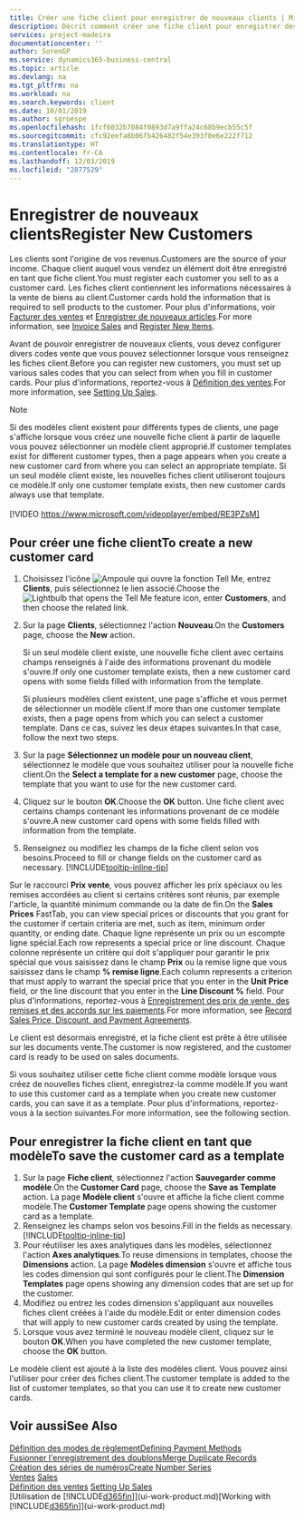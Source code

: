 ```yaml
---
title: Créer une fiche client pour enregistrer de nouveaux clients | Microsoft Docs
description: Décrit comment créer une fiche client pour enregistrer des informations sur chaque nouveau client ou client auquel vous vendez.
services: project-madeira
documentationcenter: ''
author: SorenGP
ms.service: dynamics365-business-central
ms.topic: article
ms.devlang: na
ms.tgt_pltfrm: na
ms.workload: na
ms.search.keywords: client
ms.date: 10/01/2019
ms.author: sgroespe
ms.openlocfilehash: 1fcf6032b7084f0893d7a9ffa24c68b9ecb55c5f
ms.sourcegitcommit: cfc92eefa8b06fb426482f54e393f0e6e222f712
ms.translationtype: HT
ms.contentlocale: fr-CA
ms.lasthandoff: 12/03/2019
ms.locfileid: "2877529"
---
```

# <a name="register-new-customers"></a><span data-ttu-id="0665a-103">Enregistrer de nouveaux clients</span><span class="sxs-lookup"><span data-stu-id="0665a-103">Register New Customers</span></span>
<span data-ttu-id="0665a-104">Les clients sont l'origine de vos revenus.</span><span class="sxs-lookup"><span data-stu-id="0665a-104">Customers are the source of your income.</span></span> <span data-ttu-id="0665a-105">Chaque client auquel vous vendez un élément doit être enregistré en tant que fiche client.</span><span class="sxs-lookup"><span data-stu-id="0665a-105">You must register each customer you sell to as a customer card.</span></span> <span data-ttu-id="0665a-106">Les fiches client contiennent les informations nécessaires à la vente de biens au client.</span><span class="sxs-lookup"><span data-stu-id="0665a-106">Customer cards hold the information that is required to sell products to the customer.</span></span> <span data-ttu-id="0665a-107">Pour plus d'informations, voir [Facturer des ventes](sales-how-invoice-sales.md) et [Enregistrer de nouveaux articles](inventory-how-register-new-items.md).</span><span class="sxs-lookup"><span data-stu-id="0665a-107">For more information, see [Invoice Sales](sales-how-invoice-sales.md) and [Register New Items](inventory-how-register-new-items.md).</span></span>  

<span data-ttu-id="0665a-108">Avant de pouvoir enregistrer de nouveaux clients, vous devez configurer divers codes vente que vous pouvez sélectionner lorsque vous renseignez les fiches client.</span><span class="sxs-lookup"><span data-stu-id="0665a-108">Before you can register new customers, you must set up various sales codes that you can select from when you fill in customer cards.</span></span> <span data-ttu-id="0665a-109">Pour plus d'informations, reportez-vous à [Définition des ventes](sales-setup-sales.md).</span><span class="sxs-lookup"><span data-stu-id="0665a-109">For more information, see [Setting Up Sales](sales-setup-sales.md).</span></span>

> [!NOTE]  
>   <span data-ttu-id="0665a-110">Si des modèles client existent pour différents types de clients, une page s'affiche lorsque vous créez une nouvelle fiche client à partir de laquelle vous pouvez sélectionner un modèle client approprié.</span><span class="sxs-lookup"><span data-stu-id="0665a-110">If customer templates exist for different customer types, then a page appears when you create a new customer card from where you can select an appropriate template.</span></span> <span data-ttu-id="0665a-111">Si un seul modèle client existe, les nouvelles fiches client utiliseront toujours ce modèle.</span><span class="sxs-lookup"><span data-stu-id="0665a-111">If only one customer template exists, then new customer cards always use that template.</span></span>
<br><br>
> [!VIDEO https://www.microsoft.com/videoplayer/embed/RE3PZsM]

## <a name="to-create-a-new-customer-card"></a><span data-ttu-id="0665a-112">Pour créer une fiche client</span><span class="sxs-lookup"><span data-stu-id="0665a-112">To create a new customer card</span></span>
1. <span data-ttu-id="0665a-113">Choisissez l'icône ![Ampoule qui ouvre la fonction Tell Me](media/ui-search/search_small.png "Dites-moi ce que vous voulez faire"), entrez **Clients**, puis sélectionnez le lien associé.</span><span class="sxs-lookup"><span data-stu-id="0665a-113">Choose the ![Lightbulb that opens the Tell Me feature](media/ui-search/search_small.png "Tell me what you want to do") icon, enter **Customers**, and then choose the related link.</span></span>  
2. <span data-ttu-id="0665a-114">Sur la page **Clients**, sélectionnez l'action **Nouveau**.</span><span class="sxs-lookup"><span data-stu-id="0665a-114">On the **Customers** page, choose the **New** action.</span></span>

    <span data-ttu-id="0665a-115">Si un seul modèle client existe, une nouvelle fiche client avec certains champs renseignés à l'aide des informations provenant du modèle s'ouvre.</span><span class="sxs-lookup"><span data-stu-id="0665a-115">If only one customer template exists, then a new customer card opens with some fields filled with information from the template.</span></span>

    <span data-ttu-id="0665a-116">Si plusieurs modèles client existent, une page s'affiche et vous permet de sélectionner un modèle client.</span><span class="sxs-lookup"><span data-stu-id="0665a-116">If more than one customer template exists, then a page opens from which you can select a customer template.</span></span> <span data-ttu-id="0665a-117">Dans ce cas, suivez les deux étapes suivantes.</span><span class="sxs-lookup"><span data-stu-id="0665a-117">In that case, follow the next two steps.</span></span>
3. <span data-ttu-id="0665a-118">Sur la page **Sélectionnez un modèle pour un nouveau client**, sélectionnez le modèle que vous souhaitez utiliser pour la nouvelle fiche client.</span><span class="sxs-lookup"><span data-stu-id="0665a-118">On the **Select a template for a new customer** page, choose the template that you want to use for the new customer card.</span></span>
4. <span data-ttu-id="0665a-119">Cliquez sur le bouton **OK**.</span><span class="sxs-lookup"><span data-stu-id="0665a-119">Choose the **OK** button.</span></span> <span data-ttu-id="0665a-120">Une fiche client avec certains champs contenant les informations provenant de ce modèle s'ouvre.</span><span class="sxs-lookup"><span data-stu-id="0665a-120">A new customer card opens with some fields filled with information from the template.</span></span>  
5. <span data-ttu-id="0665a-121">Renseignez ou modifiez les champs de la fiche client selon vos besoins.</span><span class="sxs-lookup"><span data-stu-id="0665a-121">Proceed to fill or change fields on the customer card as necessary.</span></span> [!INCLUDE[tooltip-inline-tip](includes/tooltip-inline-tip_md.md)]

<span data-ttu-id="0665a-122">Sur le raccourci **Prix vente**, vous pouvez afficher les prix spéciaux ou les remises accordées au client si certains critères sont réunis, par exemple l'article, la quantité minimum commande ou la date de fin.</span><span class="sxs-lookup"><span data-stu-id="0665a-122">On the **Sales Prices** FastTab, you can view special prices or discounts that you grant for the customer if certain criteria are met, such as item, minimum order quantity, or ending date.</span></span> <span data-ttu-id="0665a-123">Chaque ligne représente un prix ou un escompte ligne spécial.</span><span class="sxs-lookup"><span data-stu-id="0665a-123">Each row represents a special price or line discount.</span></span> <span data-ttu-id="0665a-124">Chaque colonne représente un critère qui doit s'appliquer pour garantir le prix spécial que vous saisissez dans le champ **Prix** ou la remise ligne que vous saisissez dans le champ **% remise ligne**.</span><span class="sxs-lookup"><span data-stu-id="0665a-124">Each column represents a criterion that must apply to warrant the special price that you enter in the **Unit Price** field, or the line discount that you enter in the **Line Discount %** field.</span></span> <span data-ttu-id="0665a-125">Pour plus d'informations, reportez-vous à [Enregistrement des prix de vente, des remises et des accords sur les paiements](sales-how-record-sales-price-discount-payment-agreements.md).</span><span class="sxs-lookup"><span data-stu-id="0665a-125">For more information, see [Record Sales Price, Discount, and Payment Agreements](sales-how-record-sales-price-discount-payment-agreements.md).</span></span>

<span data-ttu-id="0665a-126">Le client est désormais enregistré, et la fiche client est prête à être utilisée sur les documents vente.</span><span class="sxs-lookup"><span data-stu-id="0665a-126">The customer is now registered, and the customer card is ready to be used on sales documents.</span></span>

<span data-ttu-id="0665a-127">Si vous souhaitez utiliser cette fiche client comme modèle lorsque vous créez de nouvelles fiches client, enregistrez-la comme modèle.</span><span class="sxs-lookup"><span data-stu-id="0665a-127">If you want to use this customer card as a template when you create new customer cards, you can save it as a template.</span></span> <span data-ttu-id="0665a-128">Pour plus d'informations, reportez-vous à la section suivantes.</span><span class="sxs-lookup"><span data-stu-id="0665a-128">For more information, see the following section.</span></span>

## <a name="to-save-the-customer-card-as-a-template"></a><span data-ttu-id="0665a-129">Pour enregistrer la fiche client en tant que modèle</span><span class="sxs-lookup"><span data-stu-id="0665a-129">To save the customer card as a template</span></span>
1. <span data-ttu-id="0665a-130">Sur la page **Fiche client**, sélectionnez l'action **Sauvegarder comme modèle**.</span><span class="sxs-lookup"><span data-stu-id="0665a-130">On the **Customer Card** page, choose the **Save as Template** action.</span></span> <span data-ttu-id="0665a-131">La page **Modèle client** s'ouvre et affiche la fiche client comme modèle.</span><span class="sxs-lookup"><span data-stu-id="0665a-131">The **Customer Template** page opens showing the customer card as a template.</span></span>
2. <span data-ttu-id="0665a-132">Renseignez les champs selon vos besoins.</span><span class="sxs-lookup"><span data-stu-id="0665a-132">Fill in the fields as necessary.</span></span> [!INCLUDE[tooltip-inline-tip](includes/tooltip-inline-tip_md.md)]
3. <span data-ttu-id="0665a-133">Pour réutiliser les axes analytiques dans les modèles, sélectionnez l'action **Axes analytiques**.</span><span class="sxs-lookup"><span data-stu-id="0665a-133">To reuse dimensions in templates, choose the **Dimensions** action.</span></span> <span data-ttu-id="0665a-134">La page **Modèles dimension** s'ouvre et affiche tous les codes dimension qui sont configurés pour le client.</span><span class="sxs-lookup"><span data-stu-id="0665a-134">The **Dimension Templates** page opens showing any dimension codes that are set up for the customer.</span></span>
4. <span data-ttu-id="0665a-135">Modifiez ou entrez les codes dimension s'appliquant aux nouvelles fiches client créées à l'aide du modèle.</span><span class="sxs-lookup"><span data-stu-id="0665a-135">Edit or enter dimension codes that will apply to new customer cards created by using the template.</span></span>  
5. <span data-ttu-id="0665a-136">Lorsque vous avez terminé le nouveau modèle client, cliquez sur le bouton **OK**.</span><span class="sxs-lookup"><span data-stu-id="0665a-136">When you have completed the new customer template, choose the **OK** button.</span></span>

<span data-ttu-id="0665a-137">Le modèle client est ajouté à la liste des modèles client. Vous pouvez ainsi l'utiliser pour créer des fiches client.</span><span class="sxs-lookup"><span data-stu-id="0665a-137">The customer template is added to the list of customer templates, so that you can use it to create new customer cards.</span></span>

## <a name="see-also"></a><span data-ttu-id="0665a-138">Voir aussi</span><span class="sxs-lookup"><span data-stu-id="0665a-138">See Also</span></span>
[<span data-ttu-id="0665a-139">Définition des modes de règlement</span><span class="sxs-lookup"><span data-stu-id="0665a-139">Defining Payment Methods</span></span>](finance-payment-methods.md)  
[<span data-ttu-id="0665a-140">Fusionner l'enregistrement des doublons</span><span class="sxs-lookup"><span data-stu-id="0665a-140">Merge Duplicate Records</span></span>](sales-how-merge-duplicate-records.md)  
[<span data-ttu-id="0665a-141">Création des séries de numéros</span><span class="sxs-lookup"><span data-stu-id="0665a-141">Create Number Series</span></span>](ui-create-number-series.md)  
<span data-ttu-id="0665a-142">[Ventes](sales-manage-sales.md)  </span><span class="sxs-lookup"><span data-stu-id="0665a-142">[Sales](sales-manage-sales.md)  </span></span>  
<span data-ttu-id="0665a-143">[Définition des ventes](sales-setup-sales.md)  </span><span class="sxs-lookup"><span data-stu-id="0665a-143">[Setting Up Sales](sales-setup-sales.md)  </span></span>  
<span data-ttu-id="0665a-144">[Utilisation de [!INCLUDE[d365fin](includes/d365fin_md.md)]](ui-work-product.md)</span><span class="sxs-lookup"><span data-stu-id="0665a-144">[Working with [!INCLUDE[d365fin](includes/d365fin_md.md)]](ui-work-product.md)</span></span>
